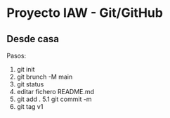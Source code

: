 # Proyecto IAW - Git/GitHub
## Desde casa
Pasos: 
1. git init
2. git brunch -M main
3. git status
4. editar fichero README.md
5. git add .
    5.1 git commit -m
6. git tag v1 <hash>



